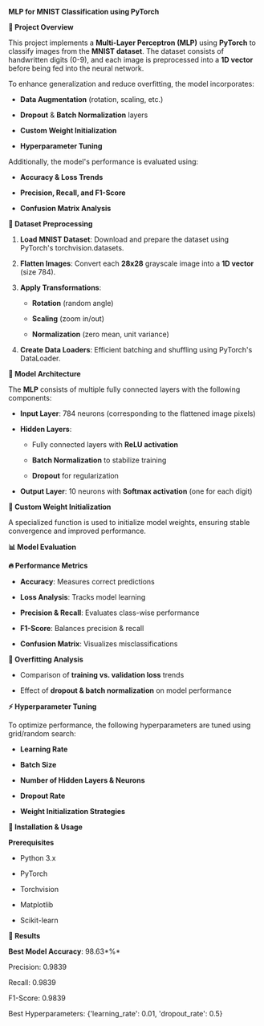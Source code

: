 **MLP for MNIST Classification using PyTorch**

**🚀 Project Overview**

This project implements a **Multi-Layer Perceptron (MLP)** using
**PyTorch** to classify images from the **MNIST dataset**. The dataset
consists of handwritten digits (0-9), and each image is preprocessed
into a **1D vector** before being fed into the neural network.

To enhance generalization and reduce overfitting, the model
incorporates:

- **Data Augmentation** (rotation, scaling, etc.)

- **Dropout** & **Batch Normalization** layers

- **Custom Weight Initialization**

- **Hyperparameter Tuning**

Additionally, the model\'s performance is evaluated using:

- **Accuracy & Loss Trends**

- **Precision, Recall, and F1-Score**

- **Confusion Matrix Analysis**

**📂 Dataset Preprocessing**

1.  **Load MNIST Dataset**: Download and prepare the dataset using
    PyTorch\'s torchvision.datasets.

2.  **Flatten Images**: Convert each **28x28** grayscale image into a
    **1D vector** (size 784).

3.  **Apply Transformations**:

    - **Rotation** (random angle)

    - **Scaling** (zoom in/out)

    - **Normalization** (zero mean, unit variance)

4.  **Create Data Loaders**: Efficient batching and shuffling using
    PyTorch\'s DataLoader.

**🔧 Model Architecture**

The **MLP** consists of multiple fully connected layers with the
following components:

- **Input Layer**: 784 neurons (corresponding to the flattened image
  pixels)

- **Hidden Layers**:

  - Fully connected layers with **ReLU activation**

  - **Batch Normalization** to stabilize training

  - **Dropout** for regularization

- **Output Layer**: 10 neurons with **Softmax activation** (one for each
  digit)

**🎯 Custom Weight Initialization**

A specialized function is used to initialize model weights, ensuring
stable convergence and improved performance.

**📊 Model Evaluation**

**🔥 Performance Metrics**

- **Accuracy**: Measures correct predictions

- **Loss Analysis**: Tracks model learning

- **Precision & Recall**: Evaluates class-wise performance

- **F1-Score**: Balances precision & recall

- **Confusion Matrix**: Visualizes misclassifications

**📌 Overfitting Analysis**

- Comparison of **training vs. validation loss** trends

- Effect of **dropout & batch normalization** on model performance

**⚡ Hyperparameter Tuning**

To optimize performance, the following hyperparameters are tuned using
grid/random search:

- **Learning Rate**

- **Batch Size**

- **Number of Hidden Layers & Neurons**

- **Dropout Rate**

- **Weight Initialization Strategies**

**🚀 Installation & Usage**

**Prerequisites**

- Python 3.x

- PyTorch

- Torchvision

- Matplotlib

- Scikit-learn

**📜 Results**

**Best Model Accuracy**: 98.63\*%\*

Precision: 0.9839

Recall: 0.9839

F1-Score: 0.9839

Best Hyperparameters: {\'learning_rate\': 0.01, \'dropout_rate\': 0.5}
